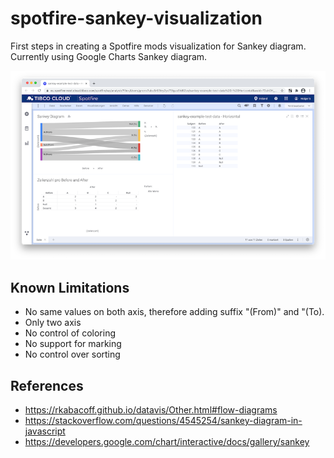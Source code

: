# spotfire-sankey-visualization

First steps in creating a Spotfire mods visualization for Sankey diagram. Currently using Google Charts Sankey diagram.

[![ScreenShot](/screenshots/screenshot-spotfire-sankey-google-charts_thumbnail.png?raw=true)](/screenshots/screenshot-spotfire-sankey-google-charts.png?raw=true)

## Known Limitations 

- No same values on both axis, therefore adding suffix "(From)" and "(To).
- Only two axis
- No control of coloring
- No support for marking 
- No control over sorting


## References
- https://rkabacoff.github.io/datavis/Other.html#flow-diagrams
- https://stackoverflow.com/questions/4545254/sankey-diagram-in-javascript
- https://developers.google.com/chart/interactive/docs/gallery/sankey
